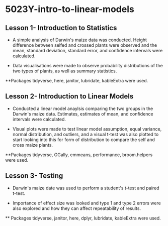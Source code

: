 # 5023Y-intro-to-linear-models
## Lesson 1- Introduction to Statistics

* A simple analysis of Darwin's maize data was conducted. Height difference between selfed and crossed plants were observed and the mean, standard deviation, standard error, and confidence intervals were calculated.

* Data visualisations were made to observe probability distributions of the two types of plants, as well as summary statistics.

**Packages tidyverse, here, janitor, lubridate, kableExtra were used.

## Lesson 2- Introduction to Linear Models

* Conducted a linear model anaylsis comparing the two groups in the Darwin's maize data. Estimates, estimates of mean, and confidence intervals were calculated.

* Visual plots were made to test linear model assumption, equal variance, normal distribution, and outliers, and a visual t-test was also plotted to start looking into this for form of distribution to compare the self and cross maize plants.

**Packages tidyverse, GGally, emmeans, performance, broom.helpers were used.

## Lesson 3- Testing

* Darwin's maize date was used to perform a student's t-test and paired t-test.

* Importance of effect size was looked and type 1 and type 2 errors were also explored and how they can affect repeatability of results.

** Packages tidyverse, janitor, here, dplyr, lubridate, kableExtra were used.

